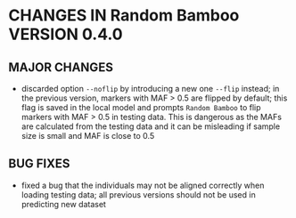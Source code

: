 # CHANGES IN Random Bamboo VERSION 0.4.0

## MAJOR CHANGES

- discarded option `--noflip` by introducing a new one `--flip` instead; in the previous version, markers with MAF > 0.5 are flipped by default; this flag is saved in the local model and prompts `Random Bamboo` to flip markers with MAF > 0.5 in testing data. This is dangerous as the MAFs are calculated from the testing data and it can be misleading if sample size is small and MAF is close to 0.5

## BUG FIXES

- fixed a bug that the individuals may not be aligned correctly when loading testing data; all previous versions should not be used in predicting new dataset
